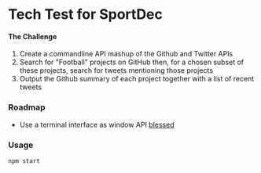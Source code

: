 # Tech Test for SportDec

#### The Challenge

 1. Create a commandline API mashup of the Github and Twitter APIs
 2. Search for "Football" projects on GitHub then, for a chosen subset of these projects, search for tweets mentioning those projects
 3. Output the Github summary of each project together with a list of recent tweets

### Roadmap

 - Use a terminal interface as window API [blessed](https://github.com/chjj/blessed#windows-compatibility)

### Usage

```bash
npm start
```
